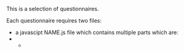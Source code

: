 This is a selection of questionnaires.

Each questionnaire requires two files:
* a javascipt NAME.js file which contains multiple parts which are:
* *  